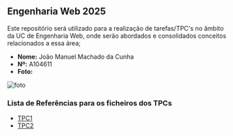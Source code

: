 ## Engenharia Web 2025
Este repositório será utilizado para a realização de tarefas/TPC's no âmbito da UC de Engenharia Web, onde serão abordados e consolidados conceitos relacionados a essa área;

- **Nome:** João Manuel Machado da Cunha
- **Nº:** A104611
- **Foto:**

![foto](https://avatars.githubusercontent.com/u/131183584?v=4)

### Lista de Referências para os ficheiros dos TPCs

- [TPC1](./TPC1)
- [TPC2](./TPC2)
